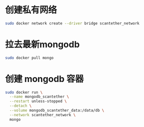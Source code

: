 # 创建私有网络 
```bash 
sudo docker network create --driver bridge scantether_network
```
# 拉去最新mongodb
```bash
sudo docker pull mongo
```
# 创建 mongodb 容器

```bash
sudo docker run \
  --name mongodb_scantether \
  --restart unless-stopped \
  --detach \
  --volume mongodb_scantether_data:/data/db \
  --network scantether_network \
  mongo
```